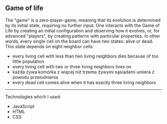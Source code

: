 ## Game of life
The "game" is a zero-player-game, meaning that its evolution is determined by its initial state, requiring no further input. One interacts with the Game of Life by creating an initial configuration and observing how it evolves, or, for advanced "players", by creating patterns with particular properties.
In other words, every single cell on the board can have two states: alive or dead. This state depends on eight neighbor cells:
- every living cell with less than two living neighbors dies because of too little population
- every living cell with two or three living neighbors lives on
- każda żywa komórka z więcej niż trzema żywymi sąsiadami umiera z powodu przeludnienia
- every dead cell comes alive when it has exactly three living neighbors

------------
Technologies which I used:
- JavaScript
- HTML
- CSS
